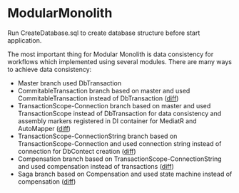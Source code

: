 # ModularMonolith
Run CreateDatabase.sql to create database structure before start application.

The most important thing for Modular Monolith is data consistency for workflows which implemented using several modules. There are many ways to achieve data consistency:
- Master branch used DbTransaction
- CommitableTransaction branch based on master and used CommitableTransaction instead of DbTransaction ([diff](https://github.com/denis-tsv/ModularMonolith/pull/10/files))
- TransactionScope-Connection branch based on master and used TransactionScope instead of DbTransaction for data consistency and assembly markers registered in DI container for MediatR and AutoMapper ([diff](https://github.com/denis-tsv/ModularMonolith/pull/11/files))
- TransactionScope-ConnectionString branch based on TransactionScope-Connection and used connection string instead of connection for DbContect creation ([diff](https://github.com/denis-tsv/ModularMonolith/pull/12/files))
- Compensation branch based on TransactionScope-ConnectionString and used compensation instead of transactions ([diff](https://github.com/denis-tsv/ModularMonolith/pull/13/files))
- Saga branch based on Compensation and used state machine instead of compensation ([diff](https://github.com/denis-tsv/ModularMonolith/pull/14/files))

